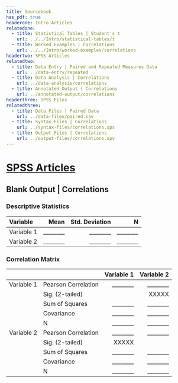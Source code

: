 ```yaml
---
title: Sourcebook
has_pdf: true
headerone: Intro Articles
relatedone:
  - title: Statistical Tables | Student's t
    url: ../../Intro/statistical-tables/t
  - title: Worked Examples | Correlations
    url: ../../Intro/worked-examples/correlations
headertwo: SPSS Articles
relatedtwo:
  - title: Data Entry | Paired and Repeated Measures Data
    url: ../data-entry/repeated
  - title: Data Analysis | Correlations
    url: ../data-analysis/correlations
  - title: Annotated Output | Correlations
    url: ../annotated-output/correlations
headerthree: SPSS Files
relatedthree:
  - title: Data Files | Paired Data
    url: ../data-files/paired.sav
  - title: Syntax Files | Correlations
    url: ../syntax-files/correlations.sps
  - title: Output Files | Correlations
    url: ../output-files/correlations.spv
---
```


# [SPSS Articles](../index.md)

## Blank Output | Correlations

### Descriptive Statistics

| Variable        | Mean     | Std. Deviation | N       |
|:---------------|---------:|---------------:|--------:|
| Variable 1| ________ | ________       | ________ |
| Variable 2| ________ | ________       | ________ |

### Correlation Matrix

| |                    | Variable 1 | Variable 2 |
|:-|--------------------|-----------:|-----------:|
| Variable 1 | Pearson Correlation| ________   | ________   |
| | Sig. (2-tailed)    |       | XXXXX           |
| | Sum of Squares     | ________   | ________   |
| | Covariance         | ________   | ________   |
| | N                  | ________   | ________   |
| Variable 2 | Pearson Correlation| ________   | ________   |
| | Sig. (2-tailed)    | XXXXX     |            |
| | Sum of Squares     | ________   | ________   |
| | Covariance         | ________   | ________   |
| | N                  | ________   | ________   |
